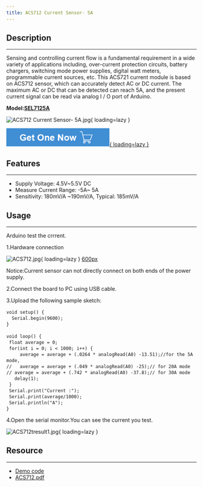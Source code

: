 ```yaml
---
title: ACS712 Current Sensor- 5A
---
```


## Description
-----------

Sensing and controlling current flow is a fundamental requirement in a wide variety of applications including, over-current protection circuits, battery chargers, switching mode power supplies, digital watt meters, programmable current sources, etc. This ACS721 current module is based on ACS712 sensor, which can accurately detect AC or DC current. The maximum AC or DC that can be detected can reach 5A, and the present current signal can be read via analog I / O port of Arduino.

**Model:[SEL7125A](http://www.elecrow.com/acs712-current-sensor-5a-p-707.html)**

![ACS712 Current Sensor- 5A.jpg](https://wiki.elecrow.com/images/thumb/b/b3/ACS712_Current_Sensor-_5A.jpg/400px-ACS712_Current_Sensor-_5A.jpg){ loading=lazy }

[![Alt text](../../assets/images/Get_one_now.png){ loading=lazy }](https://www.elecrow.com/acs712-current-sensor-5a-p-707.html?wiki "Title text")

## Features
--------

- Supply Voltage: 4.5V~5.5V DC
- Measure Current Range: -5A~ 5A
- Sensitivity: 180mV/A ~190mV/A, Typical: 185mV/A

## Usage
-----

Arduino test the crrrent.

1.Hardware connection


![ACS712.jpg](https://wiki.elecrow.com/images/c/cc/ACS712.jpg){ loading=lazy } [600px]("File:ACS7122.jpg")

Notice:Current sensor can not directly connect on both ends of the power supply.

2.Connect the board to PC using USB cable.

3.Upload the following sample sketch:

```
void setup() {
  Serial.begin(9600);
}
 
void loop() {
 float average = 0;
 for(int i = 0; i < 1000; i++) {
     average = average + (.0264 * analogRead(A0) -13.51);//for the 5A mode,  
//   average = average + (.049 * analogRead(A0) -25);// for 20A mode
// average = average + (.742 * analogRead(A0) -37.8);// for 30A mode
   delay(1);
 }
 Serial.print("Current :");
 Serial.print(average/1000);
 Serial.println("A");
}
```

4.Open the serial monitor.You can see the current you test.

![ACS712tresult1.jpg](https://wiki.elecrow.com/images/thumb/9/97/ACS712tresult1.jpg/400px-ACS712tresult1.jpg){ loading=lazy }

## Resource
--------

- [Demo code](../../files/ACS712-zip.md)
- [ACS712.pdf](../../files/ACS712-pdf.md)